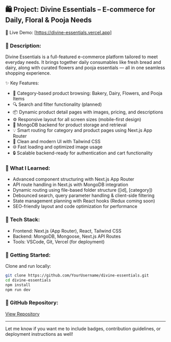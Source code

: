 ## 🛍️ Project: Divine Essentials – E-commerce for Daily, Floral & Pooja Needs

🔗 Live Demo: [https://divine-essentials.vercel.app]

### 📜 Description:
Divine Essentials is a full-featured e-commerce platform tailored to meet everyday needs. It brings together daily consumables like fresh bread and dairy, along with curated flowers and pooja essentials — all in one seamless shopping experience.

✨ Key Features:
- 🛒 Category-based product browsing: Bakery, Dairy, Flowers, and Pooja Items
- 🔍 Search and filter functionality (planned)
- 📦 Dynamic product detail pages with images, pricing, and descriptions
- ⚙️ Responsive layout for all screen sizes (mobile-first design)
- 💾 MongoDB backend for product storage and retrieval
- 💡 Smart routing for category and product pages using Next.js App Router
- 🎨 Clean and modern UI with Tailwind CSS
- 🌐 Fast loading and optimized image usage
- 🔒 Scalable backend-ready for authentication and cart functionality

### 🧠 What I Learned:
- Advanced component structuring with Next.js App Router
- API route handling in Next.js with MongoDB integration
- Dynamic routing using file-based folder structure ([id], [category])
- Debounced search, query parameter handling & client-side filtering
- State management planning with React hooks (Redux coming soon)
- SEO-friendly layout and code optimization for performance

### 🧰 Tech Stack:
- Frontend: Next.js (App Router), React, Tailwind CSS
- Backend: MongoDB, Mongoose, Next.js API Routes
- Tools: VSCode, Git, Vercel (for deployment)


### 🚀 Getting Started:
Clone and run locally:
```bash
git clone https://github.com/YourUsername/divine-essentials.git
cd divine-essentials
npm install
npm run dev
```

### 🔗 GitHub Repository:
[View Repository](https://github.com/BijendraRaut/underpin)

---

Let me know if you want me to include badges, contribution guidelines, or deployment instructions as well!
